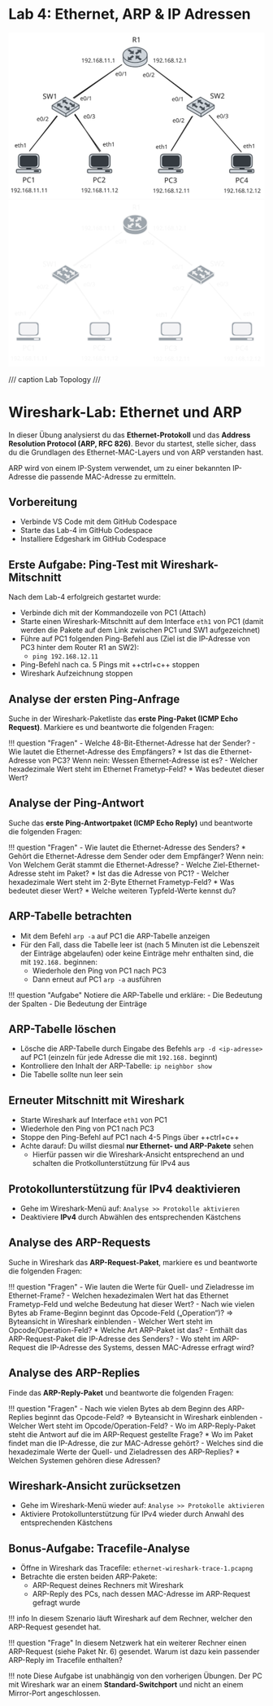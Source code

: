 # Lab 4: Ethernet, ARP & IP Adressen

![Toplogy Lab-2](img/lankurs-lab2.svg#only-light)
![Toplogy Lab-2](img/lankurs-lab2-dark.svg#only-dark)

/// caption
Lab Topology
///

# Wireshark-Lab: Ethernet und ARP

In dieser Übung analysierst du das **Ethernet-Protokoll** und das **Address Resolution Protocol (ARP, RFC 826)**. Bevor du startest, stelle sicher, dass du die Grundlagen des Ethernet-MAC-Layers und von ARP verstanden hast.

ARP wird von einem IP-System verwendet, um zu einer bekannten IP-Adresse die passende MAC-Adresse zu ermitteln.

## Vorbereitung

- Verbinde VS Code mit dem GitHub Codespace
- Starte das Lab-4 im GitHub Codespace
- Installiere Edgeshark im GitHub Codespace

## Erste Aufgabe: Ping-Test mit Wireshark-Mitschnitt

Nach dem Lab-4 erfolgreich gestartet wurde:

- Verbinde dich mit der Kommandozeile von PC1 (Attach)
- Starte einen Wireshark-Mitschnitt auf dem Interface `eth1` von PC1 (damit werden die Pakete auf dem Link zwischen PC1 und SW1 aufgezeichnet)
- Führe auf PC1 folgenden Ping-Befehl aus (Ziel ist die IP-Adresse von PC3 hinter dem Router R1 an SW2):
    * `ping 192.168.12.11`
- Ping-Befehl nach ca. 5 Pings mit ++ctrl+c++ stoppen
- Wireshark Aufzeichnung stoppen

## Analyse der ersten Ping-Anfrage

Suche in der Wireshark-Paketliste das **erste Ping-Paket (ICMP Echo Request)**. Markiere es und beantworte die folgenden Fragen:

!!! question "Fragen"
    - Welche 48-Bit-Ethernet-Adresse hat der Sender?
    - Wie lautet die Ethernet-Adresse des Empfängers?
        * Ist das die Ethernet-Adresse von PC3? Wenn nein: Wessen Ethernet-Adresse ist es?
    - Welcher hexadezimale Wert steht im Ethernet Frametyp-Feld?
        * Was bedeutet dieser Wert?

## Analyse der Ping-Antwort

Suche das **erste Ping-Antwortpaket (ICMP Echo Reply)** und beantworte die folgenden Fragen:

!!! question "Fragen"
    - Wie lautet die Ethernet-Adresse des Senders?
        * Gehört die Ethernet-Adresse dem Sender oder dem Empfänger? Wenn nein: Von Welchem Gerät stammt die Ethernet-Adresse?
    - Welche Ziel-Ethernet-Adresse steht im Paket?
        * Ist das die Adresse von PC1?
    - Welcher hexadezimale Wert steht im 2-Byte Ethernet Frametyp-Feld?
        * Was bedeutet dieser Wert?
        * Welche weiteren Typfeld-Werte kennst du?

## ARP-Tabelle betrachten

- Mit dem Befehl `arp -a` auf PC1 die ARP-Tabelle anzeigen
- Für den Fall, dass die Tabelle leer ist (nach 5 Minuten ist die Lebenszeit der Einträge abgelaufen) oder keine Einträge mehr enthalten sind, die mit `192.168.` beginnen:
    * Wiederhole den Ping von PC1 nach PC3
    * Dann erneut auf PC1 `arp -a` ausführen

!!! question "Aufgabe"
    Notiere die ARP-Tabelle und erkläre:
    - Die Bedeutung der Spalten
    - Die Bedeutung der Einträge

## ARP-Tabelle löschen

- Lösche die ARP-Tabelle durch Eingabe des Befehls `arp -d <ip-adresse>` auf PC1 (einzeln für jede Adresse die mit `192.168.` beginnt)
- Kontrolliere den Inhalt der ARP-Tabelle: `ip neighbor show`
- Die Tabelle sollte nun leer sein

## Erneuter Mitschnitt mit Wireshark

- Starte Wireshark auf Interface `eth1` von PC1
- Wiederhole den Ping von PC1 nach PC3
- Stoppe den Ping-Befehl auf PC1 nach 4-5 Pings über ++ctrl+c++
- Achte darauf: Du willst diesmal **nur Ethernet- und ARP-Pakete** sehen
    * Hierfür passen wir die Wireshark-Ansicht entsprechend an und schalten die Protkollunterstützung für IPv4 aus

## Protokollunterstützung für IPv4 deaktivieren

- Gehe im Wireshark-Menü auf: `Analyse >> Protokolle aktivieren`
- Deaktiviere **IPv4** durch Abwählen des entsprechenden Kästchens

## Analyse des ARP-Requests

Suche in Wireshark das **ARP-Request-Paket**, markiere es und beantworte die folgenden Fragen:

!!! question "Fragen"
    - Wie lauten die Werte für Quell- und Zieladresse im Ethernet-Frame?
    - Welchen hexadezimalen Wert hat das Ethernet Frametyp-Feld und welche Bedeutung hat dieser Wert?
    - Nach wie vielen Bytes ab Frame-Beginn beginnt das Opcode-Feld („Operation“)? => Byteansicht in Wireshark einblenden
    - Welcher Wert steht im Opcode/Operation-Feld?
        * Welche Art ARP-Paket ist das?
    - Enthält das ARP-Request-Paket die IP-Adresse des Senders?
    - Wo steht im ARP-Request die IP-Adresse des Systems, dessen MAC-Adresse erfragt wird?

## Analyse des ARP-Replies

Finde das **ARP-Reply-Paket** und beantworte die folgenden Fragen:

!!! question "Fragen"
    - Nach wie vielen Bytes ab dem Beginn des ARP-Replies beginnt das Opcode-Feld? => Byteansicht in Wireshark einblenden
    - Welcher Wert steht im Opcode/Operation-Feld?
    - Wo im ARP-Reply-Paket steht die Antwort auf die im ARP-Request gestellte Frage?
        * Wo im Paket findet man die IP-Adresse, die zur MAC-Adresse gehört?
    - Welches sind die hexadezimale Werte der Quell- und Zieladressen des ARP-Replies?
        * Welchen Systemen gehören diese Adressen?

## Wireshark-Ansicht zurücksetzen

- Gehe im Wireshark-Menü wieder auf: `Analyse >> Protokolle aktivieren`
- Aktiviere Protokollunterstützung für IPv4 wieder durch Anwahl des entsprechenden Kästchens

## Bonus-Aufgabe: Tracefile-Analyse

- Öffne in Wireshark das Tracefile: `ethernet-wireshark-trace-1.pcapng`
- Betrachte die ersten beiden ARP-Pakete:
    * ARP-Request deines Rechners mit Wireshark
    * ARP-Reply des PCs, nach dessen MAC-Adresse im ARP-Request gefragt wurde 

!!! info
    In diesem Szenario läuft Wireshark auf dem Rechner, welcher den ARP-Request gesendet hat.

!!! question "Frage"
    In diesem Netzwerk hat ein weiterer Rechner einen ARP-Request (siehe Paket Nr. 6) gesendet. Warum ist dazu kein passender ARP-Reply im Tracefile enthalten?

!!! note
    Diese Aufgabe ist unabhängig von den vorherigen Übungen.
    Der PC mit Wireshark war an einem **Standard-Switchport** und nicht an einem Mirror-Port angeschlossen.







